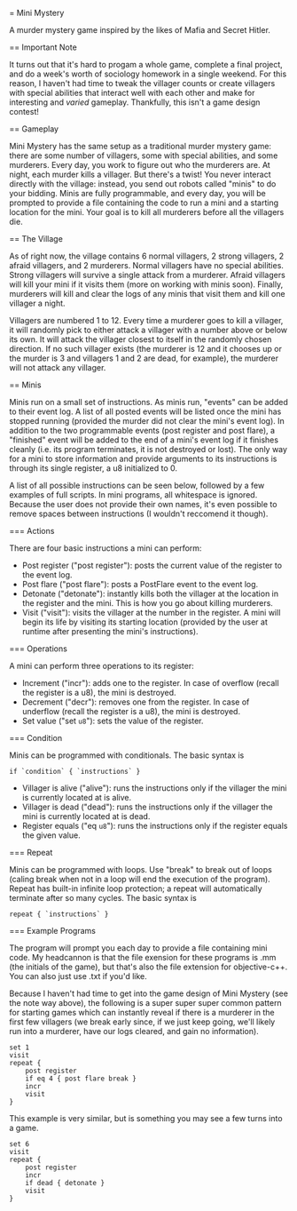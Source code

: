 = Mini Mystery

A murder mystery game inspired by the likes of Mafia and Secret Hitler.

== Important Note

It turns out that it's hard to progam a whole game, complete a final project,
and do a week's worth of sociology homework in a single weekend. For this reason,
I haven't had time to tweak the villager counts or create villagers with
special abilities that interact well with each other and make for interesting
and _varied_ gameplay. Thankfully, this isn't a game design contest!

== Gameplay

Mini Mystery has the same setup as a traditional murder mystery game: there are
some number of villagers, some with special abilities, and some murderers.
Every day, you work to figure out who the murderers are. At night, each murder
kills a villager. But there's a twist! You never interact directly with the
village: instead, you send out robots called "minis" to do your bidding.
Minis are fully programmable, and every day, you will be prompted to provide
a file containing the code to run a mini and a starting location for the mini.
Your goal is to kill all murderers before all the villagers die.

== The Village

As of right now, the village contains 6 normal villagers, 2 strong villagers,
2 afraid villagers, and 2 murderers. Normal villagers have no special
abilities. Strong villagers will survive a single attack from a murderer.
Afraid villagers will kill your mini if it visits them (more on working
with minis soon). Finally, murderers will kill and clear the logs of any minis
that visit them and kill one villager a night.

Villagers are numbered 1 to 12. Every time a murderer goes to kill a villager,
it will randomly pick to either attack a villager with a number above or below
its own. It will attack the villager closest to itself in the randomly chosen
direction. If no such villager exists (the murderer is 12 and it chooses up
or the murder is 3 and villagers 1 and 2 are dead, for example), the murderer
will not attack any villager.

== Minis

Minis run on a small set of instructions. As minis run, "events" can be added
to their event log. A list of all posted events will be listed once the mini
has stopped running (provided the murder did not clear the mini's event log).
In addition to the two programmable events (post register and post flare),
a "finished" event will be added to the end of a mini's event log if it finishes
cleanly (i.e. its program terminates, it is not destroyed or lost). The only
way for a mini to store information and provide arguments to its instructions
is through its single register, a u8 initialized to 0.

A list of all possible instructions can be seen below, followed by a few examples
of full scripts. In mini programs, all whitespace is ignored. Because the user does
not provide their own names, it's even possible to remove spaces between instructions
(I wouldn't reccomend it though).

=== Actions

There are four basic instructions a mini can perform:
- Post register ("post register"): posts the current value of the register to the event log.
- Post flare ("post flare"): posts a PostFlare event to the event log.
- Detonate ("detonate"): instantly kills both the villager at the location in the register and the mini.
  This is how you go about killing murderers.
- Visit ("visit"): visits the villager at the number in the register. A mini will begin its life by visiting
  its starting location (provided by the user at runtime after presenting the mini's instructions).

=== Operations

A mini can perform three operations to its register:
- Increment ("incr"): adds one to the register. In case of overflow (recall the register is a u8),
  the mini is destroyed.
- Decrement ("decr"): removes one from the register. In case of underflow (recall the register is a u8),
  the mini is destroyed.
- Set value ("set `u8`"): sets the value of the register.

=== Condition

Minis can be programmed with conditionals. The basic syntax is
```
if `condition` { `instructions` }
```

- Villager is alive ("alive"): runs the instructions only if the villager the mini is currently located at is alive.
- Villager is dead ("dead"): runs the instructions only if the villager the mini is currently located at is dead.
- Register equals ("eq `u8`"): runs the instructions only if the register equals the given value.

=== Repeat

Minis can be programmed with loops. Use "break" to break out of loops (caling break when not in
a loop will end the execution of the program). Repeat has built-in infinite loop protection;
a repeat will automatically terminate after so many cycles. The basic syntax is
```
repeat { `instructions` }
```

=== Example Programs

The program will prompt you each day to provide a file containing mini code. My headcannon is that the
file exension for these programs is .mm (the initials of the game), but that's also the file extension
for objective-c++. You can also just use .txt if you'd like.

Because I haven't had time to get into the game design of Mini Mystery (see the note way above),
the following is a super super super common pattern for starting games which can instantly reveal if there is
a murderer in the first few villagers (we break early since, if we just keep going, we'll likely run into
a murderer, have our logs cleared, and gain no information).

```
set 1
visit
repeat {
    post register
    if eq 4 { post flare break }
    incr
    visit
}
```

This example is very similar, but is something you may see a few turns into a game.
```
set 6
visit
repeat {
    post register
    incr
    if dead { detonate }
    visit
}
```